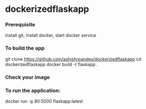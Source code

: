# dockerizedflaskapp

### Prerequisite 

install git, install docker, start docker service 

### To build the app 
git clone https://github.com/ashishrpandey/dockerizedflaskapp
cd dockerizedflaskapp
docker build -t flaskapp .

### Check your image

### To run the application:

docker run -p 80:5000 flaskapp:latest 
